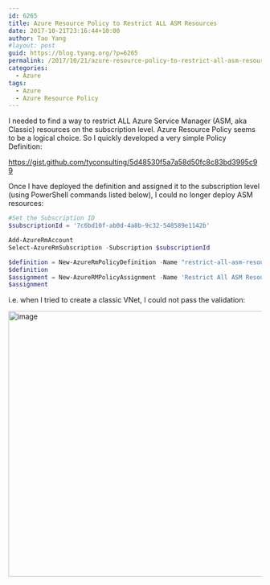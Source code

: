 ```yaml
---
id: 6265
title: Azure Resource Policy to Restrict ALL ASM Resources
date: 2017-10-21T23:16:44+10:00
author: Tao Yang
#layout: post
guid: https://blog.tyang.org/?p=6265
permalink: /2017/10/21/azure-resource-policy-to-restrict-all-asm-resources/
categories:
  - Azure
tags:
  - Azure
  - Azure Resource Policy
---
```

I needed to find a way to restrict ALL Azure Service Manager (ASM, aka Classic) resources on the subscription level. Azure Resource Policy seems to be a logical choice. So I quickly developed a very simple Policy Definition:

https://gist.github.com/tyconsulting/5d48530f5a7a58d50fc8c83bd3995c99

Once I have deployed the definition and assigned it to the subscription level (using PowerShell commands listed below), I could no longer deploy ASM resources:
```powershell
#Set the Subscription ID
$subscriptionId = '7c6bd10f-ab0d-4a8b-9c32-548589e1142b'

Add-AzureRmAccount
Select-AzureRmSubscription -Subscription $subscriptionId

$definition = New-AzureRmPolicyDefinition -Name "restrict-all-asm-resources" -DisplayName "Restrict All ASM Resources" -description "This policy enables you to restrict ALL Azure Service Manager (ASM, aka Classic) resources." -Policy '.\Restrict-ALL-ASM-Resources.json'  -Mode All
$definition
$assignment = New-AzureRMPolicyAssignment -Name 'Restrict All ASM Resources' -PolicyDefinition $definition -Scope "/subscriptions/$subscriptionId"
$assignment

```
i.e. when I tried to create a classic VNet, I could not pass the validation:

<a href="https://blog.tyang.org/wp-content/uploads/2017/10/image-3.png"><img style="display: inline; background-image: none;" title="image" src="https://blog.tyang.org/wp-content/uploads/2017/10/image_thumb-3.png" alt="image" width="1002" height="528" border="0" /></a>